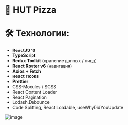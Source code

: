# 🍕 HUT Pizza

# 🛠 Технологии:

- **ReactJS 18**
- **TypeScript**
- **Redux Toolkit** (хранение данных / пицц)
- **React Router v6** (навигация)
- **Axios + Fetch** 
- **React Hooks** 
- **Prettier** 
- CSS-Modules / SCSS 
- React Content Loader 
- React Pagination 
- Lodash.Debounce
- Code Splitting, React Loadable, useWhyDidYouUpdate

![image](https://github.com/naniylid/react-pizza/assets/116672516/81ac5f3e-a119-472e-be0d-94b30aeac307)
